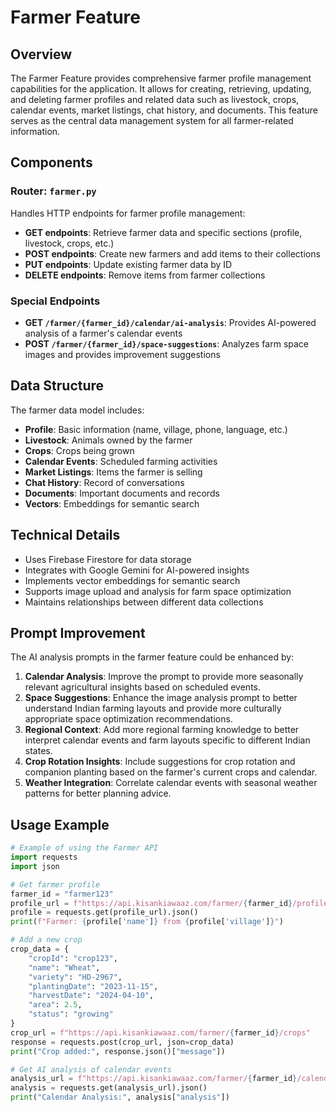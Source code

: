 # Farmer Feature

## Overview
The Farmer Feature provides comprehensive farmer profile management capabilities for the application. It allows for creating, retrieving, updating, and deleting farmer profiles and related data such as livestock, crops, calendar events, market listings, chat history, and documents. This feature serves as the central data management system for all farmer-related information.

## Components

### Router: `farmer.py`
Handles HTTP endpoints for farmer profile management:
- **GET endpoints**: Retrieve farmer data and specific sections (profile, livestock, crops, etc.)
- **POST endpoints**: Create new farmers and add items to their collections
- **PUT endpoints**: Update existing farmer data by ID
- **DELETE endpoints**: Remove items from farmer collections

### Special Endpoints
- **GET `/farmer/{farmer_id}/calendar/ai-analysis`**: Provides AI-powered analysis of a farmer's calendar events
- **POST `/farmer/{farmer_id}/space-suggestions`**: Analyzes farm space images and provides improvement suggestions

## Data Structure
The farmer data model includes:
- **Profile**: Basic information (name, village, phone, language, etc.)
- **Livestock**: Animals owned by the farmer
- **Crops**: Crops being grown
- **Calendar Events**: Scheduled farming activities
- **Market Listings**: Items the farmer is selling
- **Chat History**: Record of conversations
- **Documents**: Important documents and records
- **Vectors**: Embeddings for semantic search

## Technical Details
- Uses Firebase Firestore for data storage
- Integrates with Google Gemini for AI-powered insights
- Implements vector embeddings for semantic search
- Supports image upload and analysis for farm space optimization
- Maintains relationships between different data collections

## Prompt Improvement
The AI analysis prompts in the farmer feature could be enhanced by:

1. **Calendar Analysis**: Improve the prompt to provide more seasonally relevant agricultural insights based on scheduled events.
2. **Space Suggestions**: Enhance the image analysis prompt to better understand Indian farming layouts and provide more culturally appropriate space optimization recommendations.
3. **Regional Context**: Add more regional farming knowledge to better interpret calendar events and farm layouts specific to different Indian states.
4. **Crop Rotation Insights**: Include suggestions for crop rotation and companion planting based on the farmer's current crops and calendar.
5. **Weather Integration**: Correlate calendar events with seasonal weather patterns for better planning advice.

## Usage Example
```python
# Example of using the Farmer API
import requests
import json

# Get farmer profile
farmer_id = "farmer123"
profile_url = f"https://api.kisankiawaaz.com/farmer/{farmer_id}/profile"
profile = requests.get(profile_url).json()
print(f"Farmer: {profile['name']} from {profile['village']}")

# Add a new crop
crop_data = {
    "cropId": "crop123",
    "name": "Wheat",
    "variety": "HD-2967",
    "plantingDate": "2023-11-15",
    "harvestDate": "2024-04-10",
    "area": 2.5,
    "status": "growing"
}
crop_url = f"https://api.kisankiawaaz.com/farmer/{farmer_id}/crops"
response = requests.post(crop_url, json=crop_data)
print("Crop added:", response.json()["message"])

# Get AI analysis of calendar events
analysis_url = f"https://api.kisankiawaaz.com/farmer/{farmer_id}/calendar/ai-analysis"
analysis = requests.get(analysis_url).json()
print("Calendar Analysis:", analysis["analysis"])
``` 